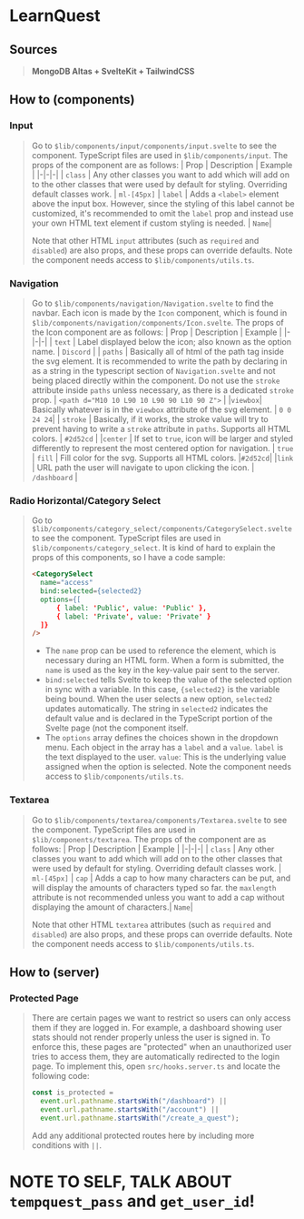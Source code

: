 # LearnQuest 
 
## Sources
>**MongoDB Altas + SvelteKit + TailwindCSS**

## How to (components)

### Input
>Go to `$lib/components/input/components/input.svelte` to see the component. TypeScript files are used in `$lib/components/input`. The props of the component are as follows: 
> | Prop | Description | Example |
> |-|-|-|
> | `class` | Any other classes you want to add which will add on to the other classes that were used by default for styling. Overriding default classes work. | `ml-[45px]`
> | `label` | Adds a `<label>` element above the input box. However, since the styling of this label cannot be customized, it's recommended to omit the `label` prop and instead use your own HTML text element if custom styling is needed. | `Name`|
> 
> Note that other HTML `input` attributes (such as `required` and `disabled`) are also props, and these props can override defaults.
> Note the component needs access to `$lib/components/utils.ts`.

### Navigation
>Go to `$lib/components/navigation/Navigation.svelte` to find the navbar.  Each icon is made by the `Icon` component, which is found in `$lib/components/navigation/components/Icon.svelte`. The props of the Icon component are as follows:
>| Prop | Description | Example |
>|-|-|-|
>| `text` | Label displayed below the icon; also known as the option name. | `Discord` |
>| `paths` | Basically all of html of the path tag inside the svg element. It is recommended to write the path by declaring in as a string in the typescript section of `Navigation.svelte` and not being placed directly within the component. Do not use the `stroke` attribute inside `paths` unless necessary, as there is a dedicated `stroke` prop. | `<path d="M10 10 L90 10 L90 90 L10 90 Z">` |
>|`viewbox`| Basically whatever is in the `viewbox` attribute of the svg element. | `0 0 24 24`|
>| `stroke` | Basically, if it works, the stroke value will try to prevent having to write a `stroke` attribute in `paths`. Supports all HTML colors. | `#2d52cd` |
>|`center` | If set to `true`, icon will be larger and styled differently to represent the most centered option for navigation. | `true`
>| `fill` | Fill color for the svg. Supports all HTML colors. |`#2d52cd`|
>|`link` | URL path the user will navigate to upon clicking the icon. | `/dashboard` |

### Radio Horizontal/Category Select
>Go to `$lib/components/category_select/components/CategorySelect.svelte` to see the component. TypeScript files are used in `$lib/components/category_select`. 
>It is kind of hard to explain the props of this components, so I have a code sample:
> ```html
> <CategorySelect
> 	name="access"
> 	bind:selected={selected2}
> 	options={[
> 		{ label: 'Public', value: 'Public' },
> 		{ label: 'Private', value: 'Private' }
> 	]}
> />
> ```
>- The `name` prop can be used to reference the element, which is necessary during an HTML form. When a form is submitted, the `name` is used as the key in the key-value pair sent to the server.
> - `bind:selected` tells Svelte to keep the value of the selected option in sync with a variable.  In this case, `{selected2}` is the variable being bound. When the user selects a new option, `selected2` updates automatically. The string in `selected2` indicates the default value and is declared in the TypeScript portion of the Svelte page (not the component itself.
> - The `options` array defines the choices shown in the dropdown menu. Each object in the array has a `label` and a `value`.   `label` is the text displayed to the user.   `value`: This is the underlying value assigned when the option is selected.
> Note the component needs access to `$lib/components/utils.ts`.
### Textarea
>Go to `$lib/components/textarea/components/Textarea.svelte` to see the component. TypeScript files are used in `$lib/components/textarea`. The props of the component are as follows: 
> | Prop | Description | Example |
> |-|-|-|
> | `class` | Any other classes you want to add which will add on to the other classes that were used by default for styling. Overriding default classes work. | `ml-[45px]`
> | `cap` | Adds a cap to how many characters can be put, and will display the amounts of characters typed so far. the `maxlength` attribute is not recommended unless you want to add a cap without displaying the amount of characters.| `Name`|
> 
> Note that other HTML `textarea` attributes (such as `required` and `disabled`) are also props, and these props can override defaults.
> Note the component needs access to `$lib/components/utils.ts`.

## How to (server)
### Protected Page 
>There are certain pages we want to restrict so users can only access them if they are logged in. For example, a dashboard showing user stats should not render properly unless the user is signed in. 
>To enforce this, these pages are "protected" when an unauthorized user tries to access them, they are automatically redirected to the login page.
>To implement this, open `src/hooks.server.ts` and locate the following code:
> ```ts
> const is_protected =
>   event.url.pathname.startsWith("/dashboard") ||
>   event.url.pathname.startsWith("/account") ||
>   event.url.pathname.startsWith("/create_a_quest");
> ```
> Add any additional protected routes here by including more conditions with `||`.


# NOTE TO SELF, TALK ABOUT `tempquest_pass` and `get_user_id`!
